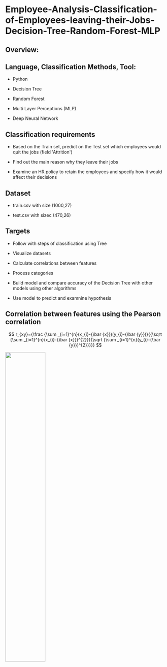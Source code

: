 # Employee-Analysis-Classification-of-Employees-leaving-their-Jobs-Decision-Tree-Random-Forest-MLP

## Overview:

## Language, Classification Methods, Tool:

- Python

- Decision Tree

- Random Forest

- Multi Layer Perceptions (MLP) 

- Deep Neural Network

## Classification requirements

- Based on the Train set, predict on the Test set which employees would quit the jobs (field 'Attrition')

- Find out the main reason why they leave their jobs

- Examine an HR policy to retain the employees and specify how it would affect their decisions

## Dataset

- train.csv with size (1000,27)

- test.csv with sizec (470,26) 

## Targets

- Follow with steps of classification using Tree

- Visualize datasets

- Calculate correlations between features

- Process categories

- Build model and compare accuracy of the Decision Tree with other models using other algorithms

- Use model to predict and examnine hypothesis

## Correlation between features using the Pearson correlation

$$ 
r_{xy}={\frac {\sum _{i=1}^{n}(x_{i}-{\bar {x}})(y_{i}-{\bar {y}})}{{\sqrt {\sum _{i=1}^{n}(x_{i}-{\bar {x}})^{2}}}{\sqrt {\sum _{i=1}^{n}(y_{i}-{\bar {y}})^{2}}}}}
$$

<img src="https://user-images.githubusercontent.com/70437668/141025341-0672dd27-cb79-4efb-a496-ff983e923a43.jpg" width=50% height=50%>

